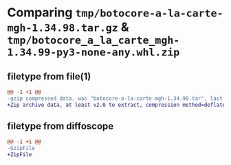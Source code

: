 # Comparing `tmp/botocore-a-la-carte-mgh-1.34.98.tar.gz` & `tmp/botocore_a_la_carte_mgh-1.34.99-py3-none-any.whl.zip`

## filetype from file(1)

```diff
@@ -1 +1 @@
-gzip compressed data, was "botocore-a-la-carte-mgh-1.34.98.tar", last modified: Sat May  4 01:01:39 2024, max compression
+Zip archive data, at least v2.0 to extract, compression method=deflate
```

## filetype from diffoscope

```diff
@@ -1 +1 @@
-GzipFile
+ZipFile
```

